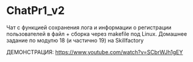 # ChatPr1_v2
Чат с функцией сохранения лога и информации о регистрации пользователей в файл + сборка через makefile под Linux. Домашнее задание по модулю 18 (и частично 19) на Skillfactory

ДЕМОНСТРАЦИЯ: https://www.youtube.com/watch?v=SCbrWJh1gEY
